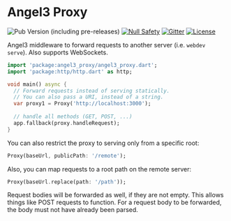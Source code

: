# Angel3 Proxy

![Pub Version (including pre-releases)](https://img.shields.io/pub/v/angel3_proxy?include_prereleases)
[![Null Safety](https://img.shields.io/badge/null-safety-brightgreen)](https://dart.dev/null-safety)
[![Gitter](https://img.shields.io/gitter/room/angel_dart/discussion)](https://gitter.im/angel_dart/discussion)
[![License](https://img.shields.io/github/license/dukefirehawk/angel)](https://github.com/dukefirehawk/angel/tree/master/packages/proxy/LICENSE)

Angel3 middleware to forward requests to another server (i.e. `webdev serve`). Also supports WebSockets.

```dart
import 'package:angel3_proxy/angel3_proxy.dart';
import 'package:http/http.dart' as http;

void main() async {
  // Forward requests instead of serving statically.
  // You can also pass a URI, instead of a string.
  var proxy1 = Proxy('http://localhost:3000');
  
  // handle all methods (GET, POST, ...)
  app.fallback(proxy.handleRequest);
}
```

You can also restrict the proxy to serving only from a specific root:

```dart
Proxy(baseUrl, publicPath: '/remote');
```

Also, you can map requests to a root path on the remote server:

```dart
Proxy(baseUrl.replace(path: '/path'));
```

Request bodies will be forwarded as well, if they are not empty. This allows things like POST requests to function. For a request body to be forwarded, the body must not have already been parsed.
